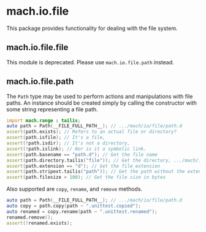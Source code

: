 # mach.io.file


This package provides functionality for dealing with the file system.


## mach.io.file.file


This module is deprecated. Please use `mach.io.file.path` instead.


## mach.io.file.path


The `Path` type may be used to perform actions and manipulations with file paths.
An instance should be created simply by calling the constructor with some string
representing a file path.

``` D
import mach.range : tailis;
auto path = Path(__FILE_FULL_PATH__); // .../mach/io/file/path.d
assert(path.exists); // Refers to an actual file or directory?
assert(path.isfile); // It's a file,
assert(!path.isdir); // It's not a directory,
assert(!path.islink); // Nor is it a symbolic link.
assert(path.basename == "path.d"); // Get the file name
assert(path.directory.tailis("file")); // Get the directory, .../mach/io/file
assert(path.extension == "d"); // Get the file extension
assert(path.stripext.tailis("path")); // Get the path without the extension
assert(path.filesize > 100); // Get the file size in bytes
```


Also supported are `copy`, `rename`, and `remove` methods.

``` D
auto path = Path(__FILE_FULL_PATH__); // .../mach/io/file/path.d
auto copy = path.copy(path ~ ".unittest.copied");
auto renamed = copy.rename(path ~ ".unittest.renamed");
renamed.remove();
assert(!renamed.exists);
```


